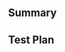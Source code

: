 <!-- Thanks for submitting a pull request! We appreciate you spending the time to work on these changes. Please provide enough information so that others can review your pull request. The three fields below are mandatory. -->

## Summary

<!-- Explain the **motivation** for making this change. What existing problem does the pull request solve? -->


## Test Plan

<!-- Demonstrate the code is solid. Example: The exact commands you ran and their output, screenshots / videos if the pull request changes the user interface. -->
